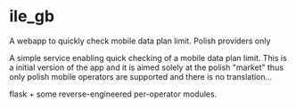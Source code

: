 # ile_gb
A webapp to quickly check mobile data plan limit. Polish providers only

A simple service enabling quick checking of a mobile data plan limit.
This is a initial version of the app and it is aimed solely at the polish "market" thus only polish mobile operators are supported and there is no translation…

flask + some reverse-engineered per-operator modules.
